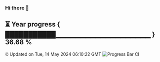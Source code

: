 ### Hi there 👋
⏳ Year progress { ███████████▁▁▁▁▁▁▁▁▁▁▁▁▁▁▁▁▁▁▁ } 36.68 %
---
⏰ Updated on Tue, 14 May 2024 06:10:22 GMT
![Progress Bar CI](https://github.com/Moyi321/Moyi321/workflows/Progress%20Bar%20CI/badge.svg)
